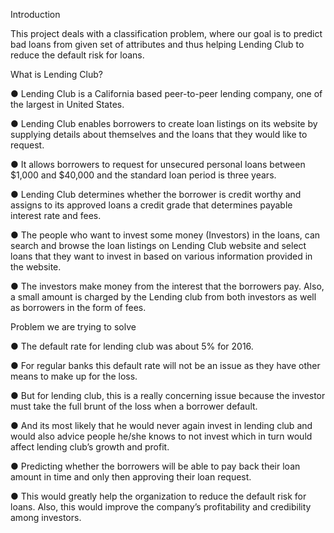 Introduction 

This project deals with a classification problem, where our goal is to predict bad loans from given set of attributes and thus helping Lending Club to reduce the default risk for loans.





What is Lending Club?

●	Lending Club is a California based peer-to-peer lending company, one of the largest in United States. 

●	Lending Club enables borrowers to create loan listings on its website by supplying details about themselves and the loans that they would like to request.

●	It allows borrowers to request for unsecured personal loans between $1,000 and $40,000 and the standard loan period is three years.

●	Lending Club determines whether the borrower is credit worthy and assigns to its approved loans a credit grade that determines payable interest rate and fees. 

●	The people who want to invest some money (Investors) in the loans, can search and browse the loan listings on Lending Club website and select loans that they want to invest in based on various information provided in the website.

●	 The investors make money from the interest that the borrowers pay. Also, a small amount is charged by the Lending club from both investors as well as borrowers in the form of fees.





Problem we are trying to solve

●	The default rate for lending club was about 5% for 2016.

●	For regular banks this default rate will not be an issue as they have other means to make up for the loss. 

●	But for lending club, this is a really concerning issue because the investor must take the full brunt of the loss when a borrower default.

●	And its most likely that he would never again invest in lending club and would also advice people he/she knows to not invest which in turn would affect lending club’s growth and profit. 

●	Predicting whether the borrowers will be able to pay back their loan amount in time and only then approving their loan request.

●	This would greatly help the organization to reduce the default risk for loans. Also, this would improve the company’s profitability and credibility among investors.
